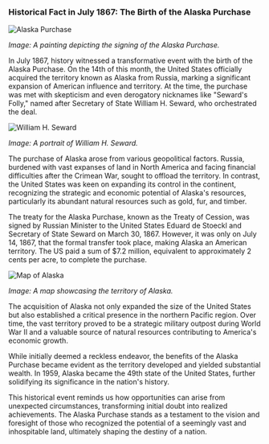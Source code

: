 ### Historical Fact in July 1867: The Birth of the Alaska Purchase

![Alaska Purchase](/img/1696180206196.png)

*Image: A painting depicting the signing of the Alaska Purchase.*

In July 1867, history witnessed a transformative event with the birth of the Alaska Purchase. On the 14th of this month, the United States officially acquired the territory known as Alaska from Russia, marking a significant expansion of American influence and territory. At the time, the purchase was met with skepticism and even derogatory nicknames like "Seward's Folly," named after Secretary of State William H. Seward, who orchestrated the deal.

![William H. Seward](/img/1696180213672.png)

*Image: A portrait of William H. Seward.*

The purchase of Alaska arose from various geopolitical factors. Russia, burdened with vast expanses of land in North America and facing financial difficulties after the Crimean War, sought to offload the territory. In contrast, the United States was keen on expanding its control in the continent, recognizing the strategic and economic potential of Alaska's resources, particularly its abundant natural resources such as gold, fur, and timber.

The treaty for the Alaska Purchase, known as the Treaty of Cession, was signed by Russian Minister to the United States Eduard de Stoeckl and Secretary of State Seward on March 30, 1867. However, it was only on July 14, 1867, that the formal transfer took place, making Alaska an American territory. The US paid a sum of $7.2 million, equivalent to approximately 2 cents per acre, to complete the purchase.

![Map of Alaska](/img/1696180221036.png)

*Image: A map showcasing the territory of Alaska.*

The acquisition of Alaska not only expanded the size of the United States but also established a critical presence in the northern Pacific region. Over time, the vast territory proved to be a strategic military outpost during World War II and a valuable source of natural resources contributing to America's economic growth.

While initially deemed a reckless endeavor, the benefits of the Alaska Purchase became evident as the territory developed and yielded substantial wealth. In 1959, Alaska became the 49th state of the United States, further solidifying its significance in the nation's history.

This historical event reminds us how opportunities can arise from unexpected circumstances, transforming initial doubt into realized achievements. The Alaska Purchase stands as a testament to the vision and foresight of those who recognized the potential of a seemingly vast and inhospitable land, ultimately shaping the destiny of a nation.